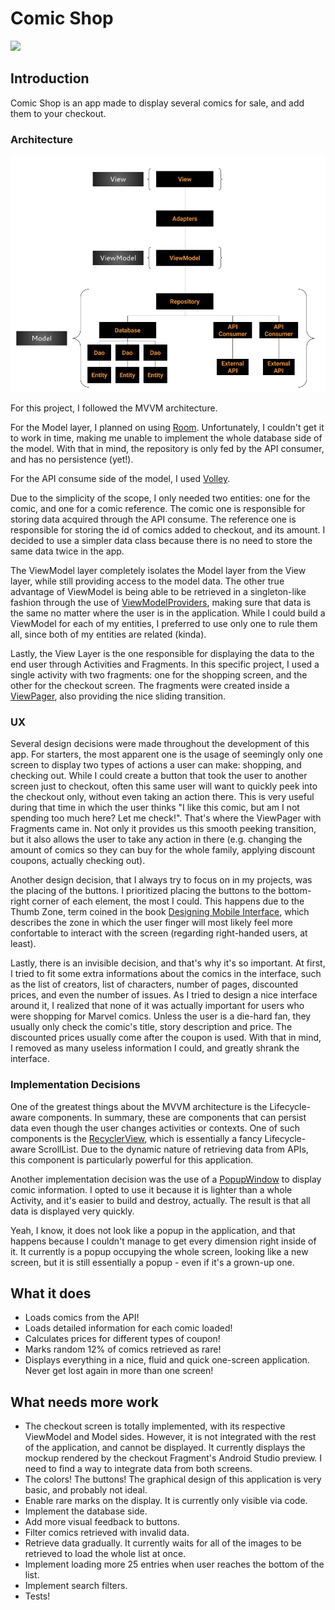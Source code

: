 # Comic Shop

![](readme_assets/demo.gif)

## Introduction

Comic Shop is an app made to display several comics for sale, and add them to your checkout.

### Architecture

![](readme_assets/mvvm_architecture.png)

For this project, I followed the MVVM architecture. 

For the Model layer, I planned on using [Room](https://developer.android.com/topic/libraries/architecture/room). Unfortunately, I couldn't get it to work in time, making me unable to implement the whole database side of the model. With that in mind, the repository is only fed by the API consumer, and has no persistence (yet!). 

For the API consume side of the model, I used [Volley](https://developer.android.com/training/volley/index.html).

Due to the simplicity of the scope, I only needed two entities: one for the comic, and one for a comic reference. The comic one is responsible for storing data acquired through the API consume. The reference one is responsible for storing the id of comics added to checkout, and its amount. I decided to use a simpler data class because there is no need to store the same data twice in the app.

The ViewModel layer completely isolates the Model layer from the View layer, while still providing access to the model data. The other true advantage of ViewModel is being able to be retrieved in a singleton-like fashion through the use of [ViewModelProviders](https://developer.android.com/reference/androidx/lifecycle/ViewModelProviders), making sure that data is the same no matter where the user is in the application. While I could build a ViewModel for each of my entities, I preferred to use only one to rule them all, since both of my entities are related (kinda).

Lastly, the View Layer is the one responsible for displaying the data to the end user through Activities and Fragments. In this specific project, I used a single activity with two fragments: one for the shopping screen, and the other for the checkout screen. The fragments were created inside a [ViewPager](https://developer.android.com/reference/android/support/v4/view/ViewPager), also providing the nice sliding transition.

### UX

Several design decisions were made throughout the development of this app. For starters, the most apparent one is the usage of seemingly only one screen to display two types of actions a user can make: shopping, and checking out. While I could create a button that took the user to another screen just to checkout, often this same user will want to quickly peek into the checkout only, without even taking an action there. This is very useful during that time in which the user thinks "I like this comic, but am I not spending too much here? Let me check!". That's where the ViewPager with Fragments came in. Not only it provides us this smooth peeking transition, but it also allows the user to take any action in there (e.g. changing the amount of comics so they can buy for the whole family, applying discount coupons, actually checking out).

Another design decision, that I always try to focus on in my projects, was the placing of the buttons. I prioritized placing the buttons to the bottom-right corner of each element, the most I could. This happens due to the Thumb Zone, term coined in the book [Designing Mobile Interface](https://www.amazon.com/Designing-Mobile-Interfaces-Patterns-Interaction/dp/1449394639), which describes the zone in which the user finger will most likely feel more confortable to interact with the screen (regarding right-handed users, at least).

Lastly, there is an invisible decision, and that's why it's so important. At first, I tried to fit some extra informations about the comics in the interface, such as the list of creators, list of characters, number of pages, discounted prices, and even the number of issues. As I tried to design a nice interface around it, I realized that none of it was actually important for users who were shopping for Marvel comics. Unless the user is a die-hard fan, they usually only check the comic's title, story description and price. The discounted prices usually come after the coupon is used. With that in mind, I removed as many useless information I could, and greatly shrank the interface.

### Implementation Decisions

One of the greatest things about the MVVM architecture is the Lifecycle-aware components. In summary, these are components that can persist data even though the user changes activities or contexts. One of such components is the [RecyclerView](https://developer.android.com/reference/android/support/v7/widget/RecyclerView.html), which is essentially a fancy Lifecycle-aware ScrollList. Due to the dynamic nature of retrieving data from APIs, this component is particularly powerful for this application.

Another implementation decision was the use of a [PopupWindow](https://developer.android.com/reference/kotlin/android/widget/PopupWindow.html) to display comic information. I opted to use it because it is lighter than a whole Activity, and it's easier to build and destroy, actually. The result is that all data is displayed very quickly.

Yeah, I know, it does not look like a popup in the application, and that happens because I couldn't manage to get every dimension right inside of it. It currently is a popup occupying the whole screen, looking like a new screen, but it is still essentially a popup - even if it's a grown-up one.



## What it does

* Loads comics from the API!
* Loads detailed information for each comic loaded!
* Calculates prices for different types of coupon!
* Marks random 12% of comics retrieved as rare!
* Displays everything in a nice, fluid and quick one-screen application. Never get lost again in more than one screen!

## What needs more work

* The checkout screen is totally implemented, with its respective ViewModel and Model sides. However, it is not integrated with the rest of the application, and cannot be displayed. It currently displays the mockup rendered by the checkout Fragment's Android Studio preview. I need to find a way to integrate data from both screens.
* The colors! The buttons! The graphical design of this application is very basic, and probably not ideal.
* Enable rare marks on the display. It is currently only visible via code.
* Implement the database side.
* Add more visual feedback to buttons.
* Filter comics retrieved with invalid data.
* Retrieve data gradually. It currently waits for all of the images to be retrieved to load the whole list at once.
* Implement loading more 25 entries when user reaches the bottom of the list.
* Implement search filters.
* Tests!


